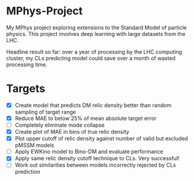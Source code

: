 # MPhys-Project
My MPhys project exploring extensions to the Standard Model of particle physics. This project involves deep learning with large datasets from the LHC.

Headline result so far: over a year of processing by the LHC computing cluster, my CLs predicting model could save over a month of wasted processing time.

# Targets
- [x] Create model that predicts DM relic density better than random sampling of target range
- [x] Reduce MAE to below 25% of mean absolute target error
- [ ] Completely eliminate mode collapse
- [x] Create plot of MAE in bins of true relic density
- [x] Plot upper cutoff of relic density against number of valid but excluded pMSSM models
- [ ] Apply EWKino model to Bino-DM and evaluate performance
- [x] Apply same relic density cutoff technique to CLs. Very successful!
- [ ] Work out similarities between models incorrectly rejected by CLs prediction
